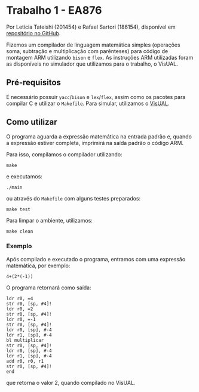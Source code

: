 # Trabalho 1 - EA876

Por Letícia Tateishi (201454) e Rafael Sartori (186154), disponível em [repositório no GitHub](https://github.com/rafaelsartori96/EA876-trabalho1).

Fizemos um compilador de linguagem matemática simples (operações soma, subtração e multiplicação com parênteses) para código de montagem ARM utilizando `bison` e `flex`. As instruções ARM utilizadas foram as disponíveis no simulador que utilizamos para o trabalho, o VisUAL.

## Pré-requisitos

É necessário possuir `yacc`/`bison` e `lex`/`flex`, assim como os pacotes para compilar C e utilizar o `Makefile`. Para simular, utilizamos o [VisUAL](https://salmanarif.bitbucket.io/visual/index.html).

## Como utilizar

O programa aguarda a expressão matemática na entrada padrão e, quando a expressão estiver completa, imprimirá na saída padrão o código ARM.

Para isso, compilamos o compilador utilizando:
```
make
```

e executamos:
```
./main
```
ou através do `Makefile` com alguns testes preparados:
```
make test
```

Para limpar o ambiente, utilizamos:
```
make clean
```
### Exemplo

Após compilado e executado o programa, entramos com uma expressão matemática, por exemplo:
```
4+(2*(-1))
```
O programa retornará como saída:
```
ldr r0, =4
str r0, [sp, #4]!
ldr r0, =2
str r0, [sp, #4]!
ldr r0, =-1
str r0, [sp, #4]!
ldr r0, [sp], #-4
ldr r1, [sp], #-4
bl multiplicar
str r0, [sp, #4]!
ldr r0, [sp], #-4
ldr r1, [sp], #-4
add r0, r0, r1
str r0, [sp, #4]!
end
```
que retorna o valor 2, quando compilado no VisUAL.
## 
